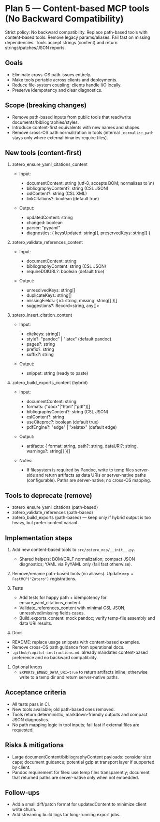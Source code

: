 # Plan 5 — Content-based MCP tools (No Backward Compatibility)

Strict policy: No backward compatibility. Replace path-based tools with content-based tools. Remove legacy params/aliases. Fail fast on missing dependencies. Tools accept strings (content) and return strings/patches/JSON reports.

## Goals

- Eliminate cross-OS path issues entirely.
- Make tools portable across clients and deployments.
- Reduce file-system coupling; clients handle I/O locally.
- Preserve idempotency and clear diagnostics.

## Scope (breaking changes)

- Remove path-based inputs from public tools that read/write documents/bibliographies/styles.
- Introduce content-first equivalents with new names and shapes.
- Remove cross-OS path normalization in tools (internal `_normalize_path` stays only where external binaries require files).

## New tools (content-first)

1. zotero_ensure_yaml_citations_content

   - Input:
     - documentContent: string (utf-8, accepts BOM; normalizes to \n)
     - bibliographyContent?: string (CSL JSON)
     - cslContent?: string (CSL XML)
     - linkCitations?: boolean (default true)

   - Output:
     - updatedContent: string
     - changed: boolean
     - parser: "pyyaml"
     - diagnostics: { keysUpdated: string[], preservedKeys: string[] }

2. zotero_validate_references_content

   - Input:
     - documentContent: string
     - bibliographyContent: string (CSL JSON)
     - requireDOIURL?: boolean (default true)

   - Output:
     - unresolvedKeys: string[]
     - duplicateKeys: string[]
     - missingFields: { id: string, missing: string[] }[]
     - suggestions?: Record<string, any[]>

3. zotero_insert_citation_content

   - Input:
     - citekeys: string[]
     - style?: "pandoc" | "latex" (default pandoc)
     - pages?: string
     - prefix?: string
     - suffix?: string

   - Output:
     - snippet: string (ready to paste)

4. zotero_build_exports_content (hybrid)

   - Input:
     - documentContent: string
     - formats: ("docx"|"html"|"pdf")[]
     - bibliographyContent?: string (CSL JSON)
     - cslContent?: string
     - useCiteproc?: boolean (default true)
     - pdfEngine?: "edge" | "xelatex" (default edge)

   - Output:
     - artifacts: { format: string, path?: string, dataURI?: string, warnings?: string[] }[]

   - Notes:
     - If filesystem is required by Pandoc, write to temp files server-side and return artifacts as data URIs or server-native paths (configurable). Paths are server-native; no cross-OS mapping.

## Tools to deprecate (remove)

- zotero_ensure_yaml_citations (path-based)
- zotero_validate_references (path-based)
- zotero_build_exports (path-based) — keep only if hybrid output is too heavy, but prefer content variant.

## Implementation steps
 
1. Add new content-based tools to `src/zotero_mcp/__init__.py`.
   - Shared helpers: BOM/CRLF normalization; compact JSON diagnostics; YAML via PyYAML only (fail fast otherwise).

2. Remove/rename path-based tools (no aliases). Update `mcp = FastMCP("Zotero")` registrations.

3. Tests
   - Add tests for happy path + idempotency for ensure_yaml_citations_content.
   - Validate_references_content with minimal CSL JSON; unresolved/missing fields cases.
   - Build_exports_content: mock pandoc; verify temp-file assembly and data URI results.

4. Docs

- README: replace usage snippets with content-based examples.
- Remove cross-OS path guidance from operational docs.
- `.github/copilot-instructions.md`: already mandates content-based preference and no backward compatibility.

1. Optional knobs
   - `EXPORTS_EMBED_DATA_URI=true` to return artifacts inline; otherwise write to a temp dir and return server-native paths.

## Acceptance criteria

- All tests pass in CI.
- New tools available; old path-based ones removed.
- Tools return deterministic, markdown-friendly outputs and compact JSON diagnostics.
- No path mapping logic in tool inputs; fail fast if external files are requested.

## Risks & mitigations

- Large documentContent/bibliographyContent payloads: consider size caps; document guidance; potential gzip at transport layer if supported by client.
- Pandoc requirement for files: use temp files transparently; document that returned paths are server-native only when not embedded.

## Follow-ups

- Add a small diff/patch format for updatedContent to minimize client write churn.
- Add streaming build logs for long-running export jobs.
